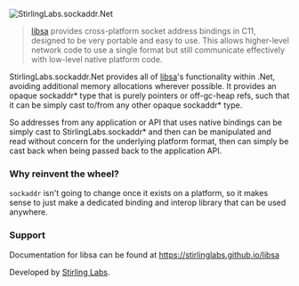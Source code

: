 ![StirlingLabs.sockaddr.Net](https://raw.githubusercontent.com/StirlingLabs/sockaddr.Net/main/sockaddr-dotnet.jpg)

> [libsa](https://github.com/StirlingLabs/libsa) provides cross-platform socket address bindings in C11, designed to be very portable and easy to use.  This allows higher-level network code to use a single format but still communicate effectively with low-level native platform code.

StirlingLabs.sockaddr.Net provides all of [libsa](https://github.com/StirlingLabs/libsa)'s functionality within .Net, avoiding additional memory allocations wherever possible.  It provides an opaque sockaddr* type that is purely pointers or off-gc-heap refs, such that it can be simply cast to/from any other opaque sockaddr* type.

So addresses from any application or API that uses native bindings can be simply cast to StirlingLabs.sockaddr* and then can be manipulated and read without concern for the underlying platform format, then can simply be cast back when being passed back to the application API.

### Why reinvent the wheel?

`sockaddr` isn't going to change once it exists on a platform, so it makes sense to just make a dedicated binding and interop library that can be used anywhere.

### Support

Documentation for libsa can be found at https://stirlinglabs.github.io/libsa

Developed by [Stirling Labs](https://stirlinglabs.github.io).
